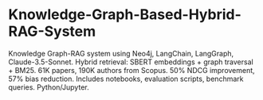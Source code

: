 # Knowledge-Graph-Based-Hybrid-RAG-System
Knowledge Graph-RAG system using Neo4j, LangChain, LangGraph, Claude-3.5-Sonnet. Hybrid retrieval: SBERT embeddings + graph traversal + BM25. 61K papers, 190K authors from Scopus. 50% NDCG improvement, 57% bias reduction. Includes notebooks, evaluation scripts, benchmark queries. Python/Jupyter.
